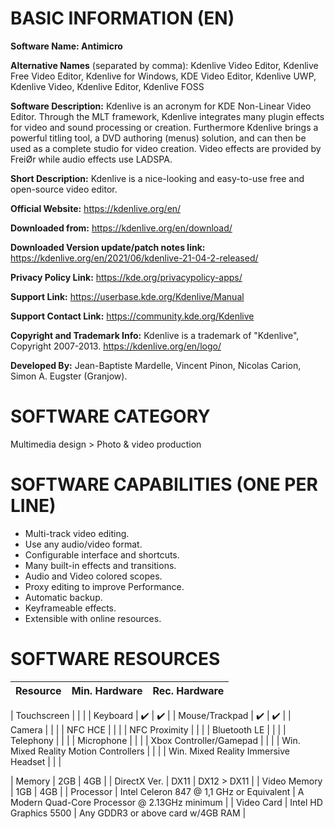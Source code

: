BASIC INFORMATION (EN)
=======================================

<!-- THE VERY NAME OF THE APP -->
**Software Name: Antimicro**

<!-- NAMES THAT THE SOFTWARE MAY BE CALLED, LIKE ABBREVIATIONS AND POSSIBLE TAGS -->
**Alternative Names** (separated by comma): Kdenlive Video Editor, Kdenlive Free Video Editor, Kdenlive for Windows, KDE Video Editor, Kdenlive UWP, Kdenlive Video, Kdenlive Editor, Kdenlive FOSS

<!-- THIS MUST BE AS CLOSE AS THE ORIGINAL WEBSITE STATES. MAY HAVE A FEW ADDITIONS -->
**Software Description:** Kdenlive is an acronym for KDE Non-Linear Video Editor. Through the MLT framework, Kdenlive integrates many plugin effects for video and sound processing or creation. Furthermore Kdenlive brings a powerful titling tool, a DVD authoring (menus) solution, and can then be used as a complete studio for video creation. Video effects are provided by FreiØr while audio effects use LADSPA.

<!-- A BRIEF DESCRIPTION OF THE SOFTWARE IN FEW WORDS -->
**Short Description:** Kdenlive is a nice-looking and easy-to-use free and open-source video editor.

<!-- THE OFFICIAL WEBSITE OR GITHUB REPOSITORY, BOTH WORK HERE -->
**Official Website:** https://kdenlive.org/en/

<!-- THE LINK TO THE SAFEST PLACE TO DOWNLOAD THE SOFTWARE -->
**Downloaded from:** https://kdenlive.org/en/download/

<!-- THE LINK TO THE PATCH NOTES OF THE VERSION YOU POINTED JUST ABOVE -->
**Downloaded Version update/patch notes link:** https://kdenlive.org/en/2021/06/kdenlive-21-04-2-released/

<!-- THIS ONE MAY BE HARD TO FIND, BUT USUALLY IF THERE'S A FILE ON A GIT REPOSITORY TALKING ABOUT LICENSES AND SUCH, THE POLICY MAY BE THERE TOO -->
**Privacy Policy Link:** https://kde.org/privacypolicy-apps/

<!-- A LINK WHERE THE USER CAN GET SOME HELP, MAY BE AN EMAIL OR A LINK TO A WIKI OR Q/A PAGE -->
**Support Link:** https://userbase.kde.org/Kdenlive/Manual

<!-- THIS MUST BE THE LINK TO GET IN TOUCH WITH SOMEONE, MAY BE A FORUM, AN EMAIL OR A CONTACT FORM -->
**Support Contact Link:** https://community.kde.org/Kdenlive

<!-- INFO ABOUT COPYRIGHT AND TRADEMARK, IF APPLICABLE -->
**Copyright and Trademark Info:** Kdenlive is a trademark of "Kdenlive", Copyright 2007-2013. https://kdenlive.org/en/logo/

<!-- NAME OF THE ORIGINAL DEVELOPERS, ORGANIZATION OR MAIN CONTRIBUTORS -->
**Developed By:** Jean-Baptiste Mardelle, Vincent Pinon, Nicolas Carion, Simon A. Eugster (Granjow).


SOFTWARE CATEGORY
=======================================
<!-- THERE'S A LOT OF CATEGORIES ON MICROSOFT STORE, IF YOU ARE NOT AWARE, YOU CAN TRY TO GET AS CLOSE AS POSSIBLE, WE WILL FIGURE IT OUT -->
‪Multimedia design > Photo & video production‬


SOFTWARE CAPABILITIES (ONE PER LINE)
=======================================
<!-- BASICALLY, LIST WHAT THE APP CAN DO HERE, FOLLOWING A LIST ORDER -->

- Multi-track video editing.
- Use any audio/video format.
- Configurable interface and shortcuts.
- Many built-in effects and transitions.
- Audio and Video colored scopes.
- Proxy editing to improve Performance.
- Automatic backup.
- Keyframeable effects.
- Extensible with online resources.


SOFTWARE RESOURCES
=======================================
<!-- THESE ARE THE REQUIREMENTS TO RUN THE SOFTWARE PROPERLY -->

| Resource       | Min. Hardware | Rec. Hardware |
| -------------- | ------------- | ------------- |
<!-- HERE, YOU MAY MARK ONLY THE ONES THAT ARE NEEDED, LEAVE BLANK THE REST -->
| Touchscreen    |               |               |
| Keyboard       | ✔️           | ✔️           |
| Mouse/Trackpad | ✔️           | ✔️           |
| Camera         |               |               |
| NFC HCE        |               |               |
| NFC Proximity  |               |               |
| Bluetooth LE   |               |               |
| Telephony      |               |               |
| Microphone     |               |               |
| Xbox Controller/Gamepad |               |               |
| Win. Mixed Reality Motion Controllers |               |               |
| Win. Mixed Reality Immersive Headset |               |               |
<!-- FROM HERE, YOU MUST TYPE WHAT IS NEEDED -->
| Memory         | 2GB           | 4GB           |
| DirectX Ver.   | DX11           | DX12 > DX11   |
| Video Memory   | 1GB           | 4GB           |
| Processor      | Intel Celeron 847 @ 1,1 GHz or Equivalent | A Modern Quad-Core Processor @ 2.13GHz minimum |
| Video Card     | Intel HD Graphics 5500 | Any GDDR3 or above card w/4GB RAM |
